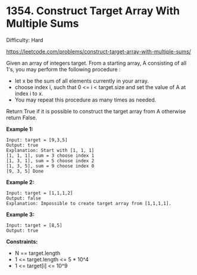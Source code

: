 # 1354. Construct Target Array With Multiple Sums

Difficulty: Hard

https://leetcode.com/problems/construct-target-array-with-multiple-sums/

Given an array of integers target. From a starting array, A consisting of all 1's, you may perform the following procedure :

* let x be the sum of all elements currently in your array.
* choose index i, such that 0 <= i < target.size and set the value of A at index i to x.
* You may repeat this procedure as many times as needed.

Return True if it is possible to construct the target array from A otherwise return False.

**Example 1:**
```
Input: target = [9,3,5]
Output: true
Explanation: Start with [1, 1, 1] 
[1, 1, 1], sum = 3 choose index 1
[1, 3, 1], sum = 5 choose index 2
[1, 3, 5], sum = 9 choose index 0
[9, 3, 5] Done
```

**Example 2:**
```
Input: target = [1,1,1,2]
Output: false
Explanation: Impossible to create target array from [1,1,1,1].
```

**Example 3:**
```
Input: target = [8,5]
Output: true
```

**Constraints:**

* N == target.length
* 1 <= target.length <= 5 * 10^4
* 1 <= target[i] <= 10^9
